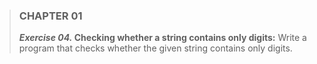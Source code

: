 > ### CHAPTER 01
> **_Exercise 04._ Checking whether a string contains only digits:**  Write a program that checks whether the given string contains only digits.